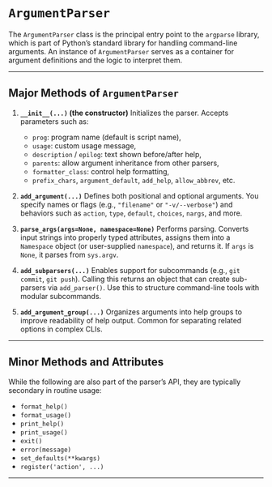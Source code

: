 # `ArgumentParser`

The `ArgumentParser` class is the principal entry point to the `argparse` library, which is part of Python’s standard library for handling command-line arguments. An instance of `ArgumentParser` serves as a container for argument definitions and the logic to interpret them.

---

## Major Methods of `ArgumentParser`

1. **`__init__(...)` (the constructor)**
   Initializes the parser. Accepts parameters such as:

   * `prog`: program name (default is script name),
   * `usage`: custom usage message,
   * `description` / `epilog`: text shown before/after help,
   * `parents`: allow argument inheritance from other parsers,
   * `formatter_class`: control help formatting,
   * `prefix_chars`, `argument_default`, `add_help`, `allow_abbrev`, etc.

2. **`add_argument(...)`**
   Defines both positional and optional arguments. You specify names or flags (e.g., `"filename"` or `"-v/--verbose"`) and behaviors such as `action`, `type`, `default`, `choices`, `nargs`, and more.

3. **`parse_args(args=None, namespace=None)`**
   Performs parsing. Converts input strings into properly typed attributes, assigns them into a `Namespace` object (or user-supplied `namespace`), and returns it. If `args` is `None`, it parses from `sys.argv`.

4. **`add_subparsers(...)`**
   Enables support for subcommands (e.g., `git commit`, `git push`). Calling this returns an object that can create sub-parsers via `add_parser()`. Use this to structure command-line tools with modular subcommands.

5. **`add_argument_group(...)`**
   Organizes arguments into help groups to improve readability of help output. Common for separating related options in complex CLIs.

---

## Minor Methods and Attributes

While the following are also part of the parser’s API, they are typically secondary in routine usage:

* `format_help()`
* `format_usage()`
* `print_help()`
* `print_usage()`
* `exit()`
* `error(message)`
* `set_defaults(**kwargs)`
* `register('action', ...)`

---
